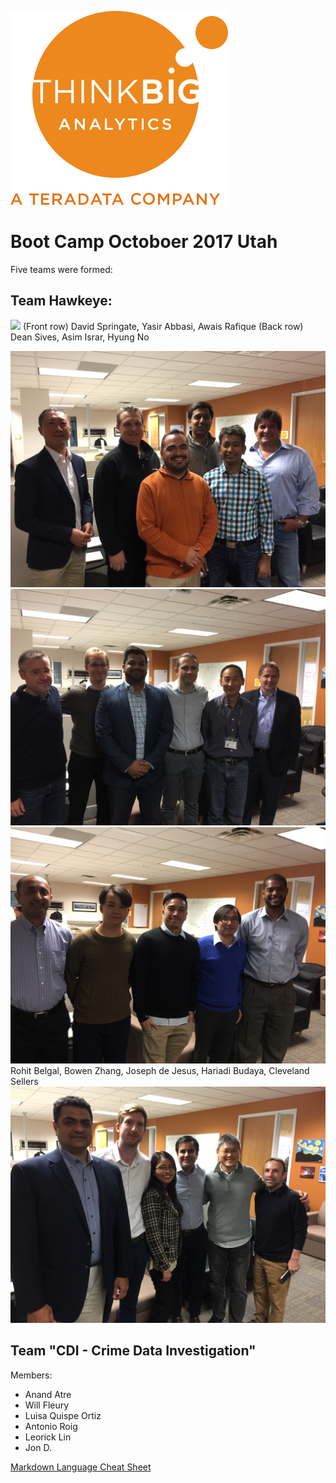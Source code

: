 ![](img/NewLogo.png)
# Boot Camp Octoboer 2017 Utah
Five teams were formed:

## Team Hawkeye: 
![](img/hawkeye.jpg)
(Front row) David Springate, Yasir Abbasi, Awais Rafique 
(Back row) Dean Sives, Asim Israr, Hyung No

![](img/IMG_1281.JPG)
![](img/IMG_1279.JPG)
![](img/IMG_1287.JPG)
Rohit Belgal, Bowen Zhang, Joseph de Jesus, Hariadi Budaya, Cleveland Sellers
![](img/IMG_1289.JPG)
## Team "CDI - Crime Data Investigation"
Members:
* Anand Atre
* Will Fleury
* Luisa Quispe Ortiz 
* Antonio Roig
* Leorick Lin
* Jon D.

<a href="https://github.com/adam-p/markdown-here/wiki/Markdown-Cheatsheet" target="_blank">Markdown Language Cheat Sheet</a>

